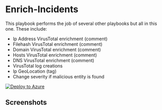 # Enrich-Incidents 
This playbook performs the job of several other playbooks but all in this one. These include:

- Ip Address VirusTotal enrichment (comment)
- Filehash VirusTotal enrichment (comment)
- Domain VirusTotal enrichment (comment)
- Hosts VirusTotal enrichment (comment)
- DNS VirusTotal enrichment (comment)
- VirusTotal log creations
- Ip GeoLocation (tag)
- Change severity if malicious entity is found

[![Deploy to Azure](https://aka.ms/deploytoazurebutton)](https://portal.azure.com/#create/Microsoft.Template/uri/https%3A%2F%2Fraw.githubusercontent.com%2FJakeD-5Q%2FCustomPlaybooks%2Fmain%2FEnrich-Incidents%2Fazuredeploy.json)


## Screenshots